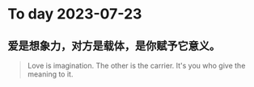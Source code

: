 
# To day 2023-07-23


## 爱是想象力，对方是载体，是你赋予它意义。
> Love is imagination. The other is the carrier. It's you who give the meaning to it.

    